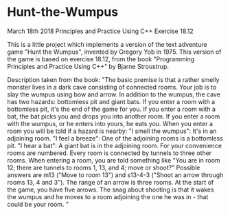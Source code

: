 # Hunt-the-Wumpus
March 18th 2018
Principles and Practice Using C++ Exercise 18.12

This is a little project which implements a version of the text adventure game "Hunt the Wumpus", invented by Gregory Yob in 1975.
This version of the game is based on exercise 18.12, from the book "Programming Principles and Practice Using C++" by Bjarne Stroustrup.

Description taken from the book: 
"The basic premise is that a rather smelly monster lives in a dark cave consisting of connected rooms. Your job is to slay the wumpus
using bow and arrow. In addition to the wumpus, the cave has two hazards: bottomless pit and giant bats. If you enter a room with a
bottomless pit, it's the end of the game for you. If you enter a room with a bat, the bat picks you and drops you into another room. 
If you enter a room with the wumpus, or he enters into yours, he eats you. When you enter a room you will be told if a hazard is nearby:
    "I smell the wumpus": It's in an adjoining room. 
    "I feel a breeze": One of the adjoining rooms is a bottomless pit. 
    "I hear a bat": A giant bat is in the adjoining room.
For your convenience rooms are numbered. Every room is connected by tunnels to three other rooms. When entering a room, you are told 
something like "You are in room 12; there are tunnels to rooms 1, 13, and 4; move or shoot?" Possible answers are m13 ("Move to room
13") and s13-4-3 ("Shoot an arrow through rooms 13, 4 and 3"). The range of an arrow is three rooms. At the start of the game, you 
have five arrows. The snag about shooting is that it wakes the wumpus and he moves to a room adjoining the one he was in - that could be
your room. "
